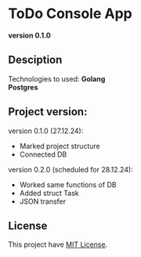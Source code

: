 # ToDo Console App
**version 0.1.0**

## Desciption
Technologies to used:
  **Golang**    
  **Postgres**

## Project version:
  version 0.1.0 (27.12.24):
  - Marked project structure
  - Connected DB

  version 0.2.0 (scheduled for 28.12.24):
  - Worked same functions of DB
  - Added struct Task
  - JSON transfer

## License
This project have [MIT License](LICENSE).

